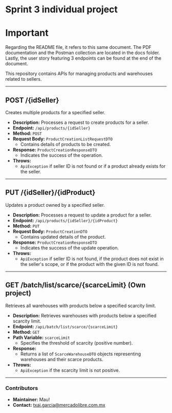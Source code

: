 # Sprint 3 individual project


# Important
Regarding the README file, it refers to this same document. The PDF documentation and the Postman collection are located in the docs folder. Lastly, the user story featuring 3 endpoints can be found at the end of the document.

This repository contains APIs for managing products and warehouses related to sellers.

---

## POST /{idSeller}

Creates multiple products for a specified seller.

- **Description:** Processes a request to create products for a seller.
- **Endpoint:** `/api/products/{idSeller}`
- **Method:** `POST`
- **Request Body:** `ProductCreationListRequestDTO`
    - Contains details of products to be created.
- **Response:** `ProductCreationResponseDTO`
    - Indicates the success of the operation.
- **Throws:**
    - `ApiException` if seller ID is not found or if a product already exists for the seller.

---

## PUT /{idSeller}/{idProduct}

Updates a product owned by a specified seller.

- **Description:** Processes a request to update a product for a seller.
- **Endpoint:** `/api/products/{idSeller}/{idProduct}`
- **Method:** `PUT`
- **Request Body:** `ProductCreationDTO`
    - Contains updated details of the product.
- **Response:** `ProductCreationResponseDTO`
    - Indicates the success of the update operation.
- **Throws:**
    - `ApiException` if seller ID is not found, if the product does not exist in the seller's scope, or if the product with the given ID is not found.

---

## GET /batch/list/scarce/{scarceLimit} (Own project)

Retrieves all warehouses with products below a specified scarcity limit.

- **Description:** Retrieves warehouses with products below a specified scarcity limit.
- **Endpoint:** `/api/batch/list/scarce/{scarceLimit}`
- **Method:** `GET`
- **Path Variable:** `scarceLimit`
    - Specifies the threshold of scarcity (positive number).
- **Response:**
    - Returns a list of `ScarceWarehouseDTO` objects representing warehouses and their scarce products.
- **Throws:**
    - `ApiException` if the scarcity limit is not positive.

---

### Contributors

- **Maintainer:** Mau!
- **Contact:** txai.garcia@mercadolibre.com.mx

